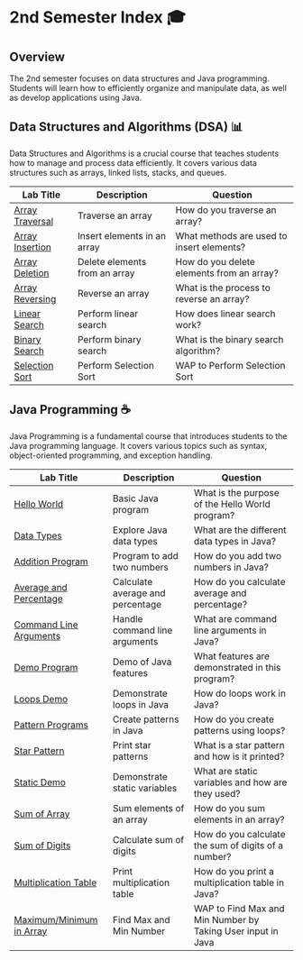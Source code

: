 # 2nd Semester Index 🎓

## Overview
The 2nd semester focuses on data structures and Java programming. Students will learn how to efficiently organize and manipulate data, as well as develop applications using Java.

## Data Structures and Algorithms (DSA) 📊
Data Structures and Algorithms is a crucial course that teaches students how to manage and process data efficiently. It covers various data structures such as arrays, linked lists, stacks, and queues.

| Lab Title | Description | Question |
|-----------|-------------|----------|
| [Array Traversal](DSA/ArrayTraverse.c) | Traverse an array | How do you traverse an array? |
| [Array Insertion](DSA/ArrayInsertion.c) | Insert elements in an array | What methods are used to insert elements? |
| [Array Deletion](DSA/ArrayDeletion.c) | Delete elements from an array | How do you delete elements from an array? |
| [Array Reversing](DSA/ArrayReversing.c) | Reverse an array | What is the process to reverse an array? |
| [Linear Search](DSA/LinearSearch.c) | Perform linear search | How does linear search work? |
| [Binary Search](DSA/BinarySearch.c) | Perform binary search | What is the binary search algorithm? |
| [Selection Sort](DSA/SelectionSort.c) | Perform Selection Sort | WAP to Perform Selection Sort |

## Java Programming ☕
Java Programming is a fundamental course that introduces students to the Java programming language. It covers various topics such as syntax, object-oriented programming, and exception handling.

| Lab Title | Description | Question |
|-----------|-------------|----------|
| [Hello World](JAVA/HelloWorld.java) | Basic Java program | What is the purpose of the Hello World program? |
| [Data Types](JAVA/DataType.java) | Explore Java data types | What are the different data types in Java? |
| [Addition Program](JAVA/Addition.java) | Program to add two numbers | How do you add two numbers in Java? |
| [Average and Percentage](JAVA/AvgPerc.java) | Calculate average and percentage | How do you calculate average and percentage? |
| [Command Line Arguments](JAVA/CommandLineArgument.java) | Handle command line arguments | What are command line arguments in Java? |
| [Demo Program](JAVA/Demo.java) | Demo of Java features | What features are demonstrated in this program? |
| [Loops Demo](JAVA/Loops.java) | Demonstrate loops in Java | How do loops work in Java? |
| [Pattern Programs](JAVA/Pattern.java) | Create patterns in Java | How do you create patterns using loops? |
| [Star Pattern](JAVA/StarPattern.java) | Print star patterns | What is a star pattern and how is it printed? |
| [Static Demo](JAVA/StaticDemo.java) | Demonstrate static variables | What are static variables and how are they used? |
| [Sum of Array](JAVA/SumOfArray.java) | Sum elements of an array | How do you sum elements in an array? |
| [Sum of Digits](JAVA/SumOfDigit.java) | Calculate sum of digits | How do you calculate the sum of digits of a number? |
| [Multiplication Table](JAVA/Table.java) | Print multiplication table | How do you print a multiplication table in Java? |
| [Maximum/Minimum in Array](JAVA/ArrayMaxMin.java) | Find Max and Min Number | WAP to Find Max and Min Number by Taking User input in Java |

